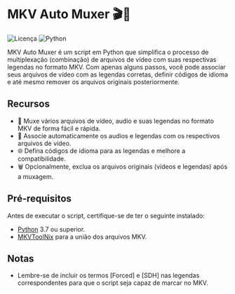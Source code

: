 # MKV Auto Muxer 🎬🍿

![Licença](https://img.shields.io/badge/Licen%C3%A7a-MIT-green.svg)
![Python](https://img.shields.io/badge/Python-3.7%2B-blue.svg)

MKV Auto Muxer é um script em Python que simplifica o processo de multiplexação (combinação) de arquivos de vídeo com suas respectivas legendas no formato MKV. Com apenas alguns passos, você pode associar seus arquivos de vídeo com as legendas corretas, definir códigos de idioma e até mesmo remover os arquivos originais posteriormente.

## Recursos

- 🎥 Muxe vários arquivos de vídeo, audio e suas legendas no formato MKV de forma fácil e rápida.
- 📜 Associe automaticamente os audios e legendas com os respectivos arquivos de vídeo.
- 🌐 Defina códigos de idioma para as legendas e melhore a compatibilidade.
- 🗑️ Opcionalmente, exclua os arquivos originais (vídeos e legendas) após a muxagem.

## Pré-requisitos

Antes de executar o script, certifique-se de ter o seguinte instalado:

- [Python](https://www.python.org/) 3.7 ou superior.
- [MKVToolNix](https://mkvtoolnix.download/) para a união dos arquivos MKV.

## Notas

- Lembre-se de incluir os termos [Forced] e [SDH] nas legendas correspondentes para que o script seja capaz de marcar no MKV.
